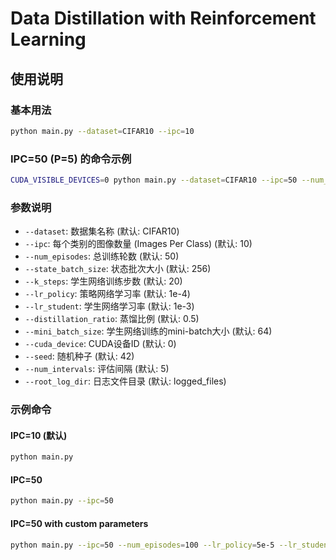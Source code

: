 # Data Distillation with Reinforcement Learning

## 使用说明

### 基本用法

```bash
python main.py --dataset=CIFAR10 --ipc=10
```

### IPC=50 (P=5) 的命令示例

```bash
CUDA_VISIBLE_DEVICES=0 python main.py --dataset=CIFAR10 --ipc=50 --num_episodes=50 --state_batch_size=256 --k_steps=20 --lr_policy=1e-4 --lr_student=1e-3 --distillation_ratio=0.5 --mini_batch_size=64 --cuda_device=0 --seed=42 --num_intervals=5 --root_log_dir=logged_files
```

### 参数说明

- `--dataset`: 数据集名称 (默认: CIFAR10)
- `--ipc`: 每个类别的图像数量 (Images Per Class) (默认: 10)
- `--num_episodes`: 总训练轮数 (默认: 50)
- `--state_batch_size`: 状态批次大小 (默认: 256)
- `--k_steps`: 学生网络训练步数 (默认: 20)
- `--lr_policy`: 策略网络学习率 (默认: 1e-4)
- `--lr_student`: 学生网络学习率 (默认: 1e-3)
- `--distillation_ratio`: 蒸馏比例 (默认: 0.5)
- `--mini_batch_size`: 学生网络训练的mini-batch大小 (默认: 64)
- `--cuda_device`: CUDA设备ID (默认: 0)
- `--seed`: 随机种子 (默认: 42)
- `--num_intervals`: 评估间隔 (默认: 5)
- `--root_log_dir`: 日志文件目录 (默认: logged_files)

### 示例命令

#### IPC=10 (默认)
```bash
python main.py
```

#### IPC=50
```bash
python main.py --ipc=50
```

#### IPC=50 with custom parameters
```bash
python main.py --ipc=50 --num_episodes=100 --lr_policy=5e-5 --lr_student=5e-4
```